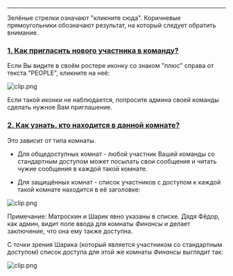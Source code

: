 ***

Зелёные стрелки означают "кликните сюда". Коричневые прямоугольники обозначают результат, на который следует обратить внимание.

### <a href="#how-to-invite-a-new-team-member" name="how-to-invite-a-new-team-member">1. Как пригласить нового участника в команду?</a>

Если Вы видите в своём ростере иконку со знаком "плюс" справа от текста "PEOPLE", кликните на неё:

![clip.png](https://in.kato.im/7b1eee73282f984240111994385c1398712897c69eb1ab43b52f4418dfdace74/clip.png)

Если такой иконки не наблюдается, попросите админа своей команды сделать нужное Вам приглашение.

### <a href="#how-do-I-see-who-is-in-a-room" name="how-do-I-see-who-is-in-a-room">2. Как узнать, кто находится в данной комнате?</a>

Это зависит от типа комнаты. 

 - Для общедоступных комнат - любой участник Вашей команды со стандартным доступом может посылать свои сообщения и читать чужие сообщения в каждой такой комнате. 

 - Для защищённых комнат - список участников с доступом к каждой такой комнате находится в её заголовке: 

![clip.png](https://in.kato.im/8f462154bb2b008255e4681f73762500f85567bc124960fb15b0317776a87084/clip.png)

Примечание: Матроскин и Шарик явно указаны в списке. Дядя Фёдор, как админ, видит поле ввода для комнаты _Финансы_ и делает заключение, что она ему также доступна.

С точки зрения Шарика (который является участником со стандартным доступом) список доступа для этой же комнаты _Финансы_ выглядит так:

![clip.png](https://in.kato.im/e4c290505b4484d6e272d2ed7deb2cd7948bf9185387556708bded77ba828c/clip.png)


